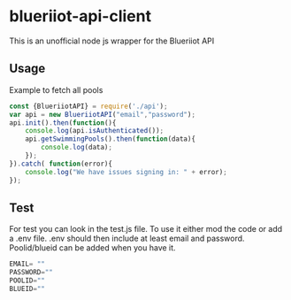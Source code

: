 # blueriiot-api-client
This is an unofficial node js wrapper for the Blueriiot API

## Usage
Example to fetch all pools

```javascript
const {BlueriiotAPI} = require('./api');
var api = new BlueriiotAPI("email","password");
api.init().then(function(){
    console.log(api.isAuthenticated());
    api.getSwimmingPools().then(function(data){
        console.log(data);
    });
}).catch( function(error){
    console.log("We have issues signing in: " + error);
});
```


## Test
For test you can look in the test.js file. To use it either mod the code or add a .env file.
.env should then include at least email and password. Poolid/blueid can be added when you have it.

```javascript
EMAIL= ""
PASSWORD=""
POOLID=""
BLUEID=""
```